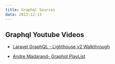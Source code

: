 ```yaml
---
title: Graphql Sources
data: 2013-12-13
---
```

## Graphql Youtube Videos
- [Laravel GraphQL - Lighthouse v2 Walkthrough](https://www.youtube.com/watch?v=y19EaW2X7ac)

- [Andre Madarand- Graphql PlayList](https://www.youtube.com/watch?v=hvjW-MQEwIM&list=PLEhEHUEU3x5qsA5JnRzhgOghrH9Vqz4cg&index=1)


